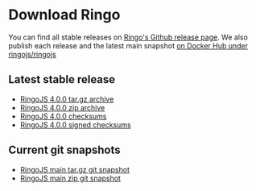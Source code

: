 # Download Ringo

You can find all stable releases on [Ringo's Github release page](https://github.com/ringo/ringojs/releases).
We also publish each release and the latest main snapshot [on Docker Hub under ringojs/ringojs](https://hub.docker.com/r/ringojs/ringojs)

## Latest stable release

 * [RingoJS 4.0.0 tar.gz archive](https://github.com/ringo/ringojs/releases/download/v4.0.0/ringojs-4.0.0.tar.gz)
 * [RingoJS 4.0.0 zip archive](https://github.com/ringo/ringojs/releases/download/v4.0.0/ringojs-4.0.0.zip)
 * [RingoJS 4.0.0 checksums](https://github.com/ringo/ringojs/releases/download/v4.0.0/SHASUMS256-4.0.0.txt)
 * [RingoJS 4.0.0 signed checksums](https://github.com/ringo/ringojs/releases/download/v4.0.0/SHASUMS256-4.0.0.txt.asc)


## Current git snapshots

 * [RingoJS main tar.gz git snapshot](https://github.com/ringo/ringojs/tarball/main)
 * [RingoJS main zip git snapshot](https://github.com/ringo/ringojs/zipball/main)
